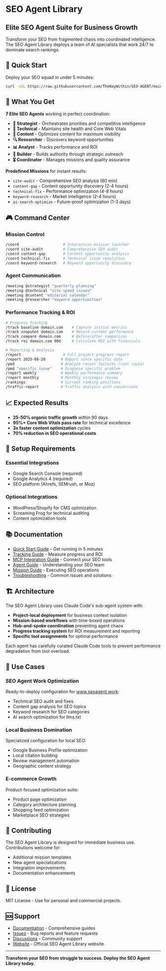 # SEO Agent Library
## Elite SEO Agent Suite for Business Growth

Transform your SEO from fragmented chaos into coordinated intelligence. The SEO Agent Library deploys a team of AI specialists that work 24/7 to dominate search rankings.

## 🚀 Quick Start

Deploy your SEO squad in under 5 minutes:

```bash
curl -sSL https://raw.githubusercontent.com/TheWayWithin/SEO-AGENT/main/install.sh | bash
```

## 🎯 What You Get

**7 Elite SEO Agents** working in perfect coordination:
- **🎯 Strategist** - Orchestrates priorities and competitive intelligence
- **🔧 Technical** - Maintains site health and Core Web Vitals
- **📝 Content** - Optimizes content for maximum visibility
- **🔍 Researcher** - Discovers keyword opportunities
- **📊 Analyst** - Tracks performance and ROI
- **🔗 Builder** - Builds authority through strategic outreach
- **🎖️ Coordinator** - Manages missions and quality assurance

**Predefined Missions** for instant results:
- `site-audit` - Comprehensive SEO analysis (60 min)
- `content-gap` - Content opportunity discovery (2-4 hours)
- `technical-fix` - Performance optimization (4-8 hours)
- `keyword-research` - Market intelligence (2-4 hours)
- `ai-search-optimize` - Future-proof optimization (1-3 days)

## 🎮 Command Center

### Mission Control
```bash
/coord                    # Interactive mission launcher
/coord site-audit         # Comprehensive SEO audit
/coord content-gap        # Content opportunity analysis
/coord technical-fix      # Technical issue resolution
/coord keyword-research   # Keyword opportunity discovery
```

### Agent Communication
```bash
/meeting @strategist "quarterly planning"
/meeting @technical "site speed issues"
/meeting @content "editorial calendar"
/meeting @researcher "keyword opportunities"
```

### Performance Tracking & ROI
```bash
# Progress Tracking
/track baseline domain.com    # Capture initial metrics
/track snapshot domain.com    # Record current performance
/track compare domain.com     # Before/after comparison
/track roi domain.com 90d     # Calculate ROI with financials

# Reporting & Analysis
/report                   # Full project progress report
/report 2025-08-20       # Report since specific date
/pmd                     # Analyze recent failures (root cause)
/pmd "specific issue"    # Diagnose specific problem
/report weekly           # Weekly performance summary
/report monthly          # Monthly strategic review
/rankings                # Current ranking positions
/traffic-report          # Traffic analysis with conversions
```

## 📈 Expected Results

- **25-50% organic traffic growth** within 90 days
- **95%+ Core Web Vitals pass rate** for technical excellence
- **3x faster content optimization** cycles
- **70% reduction in SEO operational costs**

## 🔧 Setup Requirements

### Essential Integrations
- Google Search Console (required)
- Google Analytics 4 (required)
- SEO platform (Ahrefs, SEMrush, or Moz)

### Optional Integrations
- WordPress/Shopify for CMS optimization
- Screaming Frog for technical auditing
- Content optimization tools

## 📚 Documentation

- [Quick Start Guide](docs/QUICK-START.md) - Get running in 5 minutes
- [Tracking Guide](docs/tracking-guide.md) - Measure progress and ROI
- [MCP Integration Guide](docs/mcp-integration-guide.md) - Connect your SEO tools
- [Agent Guide](docs/agent-guide.md) - Understanding your SEO team
- [Mission Guide](docs/mission-guide.md) - Executing SEO operations
- [Troubleshooting](docs/troubleshooting.md) - Common issues and solutions

## 🏗️ Architecture

The SEO Agent Library uses Claude Code's sub-agent system with:
- **Project-local deployment** for business context isolation
- **Mission-based workflows** with time-boxed operations
- **Hub-and-spoke coordination** preventing agent chaos
- **Progress tracking system** for ROI measurement and reporting
- **Specific tool assignments** for optimal performance

Each agent has carefully curated Claude Code tools to prevent performance degradation from tool overload.

## 🎯 Use Cases

### SEO Agent Work Optimization
Ready-to-deploy configuration for www.seoagent.work:
- Technical SEO audit and fixes
- Content gap analysis for SEO topics
- Keyword research for SEO categories
- AI search optimization for llms.txt

### Local Business Domination
Specialized configuration for local SEO:
- Google Business Profile optimization
- Local citation building
- Review management automation
- Geographic content strategy

### E-commerce Growth
Product-focused optimization suite:
- Product page optimization
- Category architecture planning
- Shopping feed optimization
- Marketplace SEO strategies

## 🤝 Contributing

The SEO Agent Library is designed for immediate business use. Contributions welcome for:
- Additional mission templates
- New agent specializations
- Integration improvements
- Documentation enhancements

## 📄 License

MIT License - Use for personal and commercial projects.

## 🆘 Support

- [Documentation](docs/) - Comprehensive guides
- [Issues](https://github.com/TheWayWithin/SEO-AGENT/issues) - Bug reports and feature requests
- [Discussions](https://github.com/TheWayWithin/SEO-AGENT/discussions) - Community support
- [Website](https://www.seoagent.work) - Official SEO Agent Library website

---

**Transform your SEO from struggle to success. Deploy the SEO Agent Library today.**